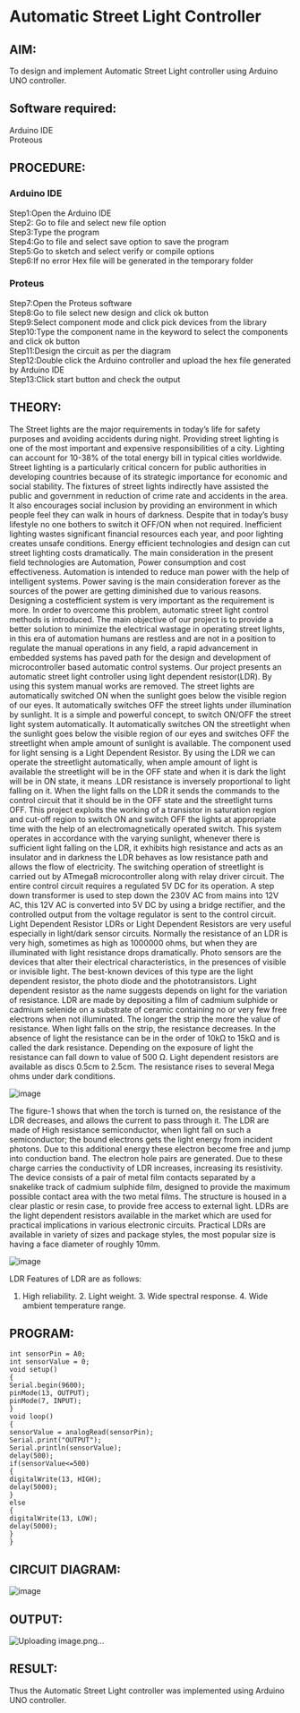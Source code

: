 # Automatic Street Light Controller

##  AIM:
To design and implement Automatic Street Light controller using Arduino UNO controller.

## Software required:
Arduino IDE </br>
Proteous

## PROCEDURE:
### Arduino IDE
Step1:Open the Arduino IDE </br>
Step2: Go to file and select new file option </br>
Step3:Type the program </br>
Step4:Go to file and select save option to save the program </br>
Step5:Go to sketch and select verify or compile options </br>
Step6:If no error Hex file will be generated in the temporary folder </br>
### Proteus
Step7:Open the Proteus software </br>
Step8:Go to file select new design and click ok button </br>
Step9:Select component mode and click pick devices from the library </br>
Step10:Type the component name in the keyword to select the components and click ok button </br>
Step11:Design the circuit as per the diagram </br>
Step12:Double click the Arduino controller and upload the hex file generated by Arduino IDE </br>
Step13:Click start button and check the output

## THEORY:

The Street lights are the major requirements in today’s life for safety purposes and avoiding accidents during night. Providing street lighting is one of the most important and expensive responsibilities of a city. Lighting can account for 10-38% of the total energy bill in typical cities worldwide. Street lighting is a particularly critical concern for public authorities in developing countries because of its strategic importance for economic and social stability. The fixtures of street lights indirectly have assisted the public and government in reduction of crime rate and accidents in the area. It also encourages social inclusion by providing an environment in which people feel they can walk in hours of darkness. Despite that in today’s busy lifestyle no one bothers to switch it OFF/ON when not required. Inefficient lighting wastes significant financial resources each year, and poor lighting creates unsafe conditions. Energy efficient technologies and design can cut street lighting costs dramatically. The main consideration in the present field technologies are Automation, Power consumption and cost effectiveness. Automation is intended to reduce man power with the help of intelligent systems. Power saving is the main consideration forever as the sources of the power are getting diminished due to various reasons. Designing a costefficient system is very important as the requirement is more. In order to overcome this problem, automatic street light control methods is introduced. The main objective of our project is to provide a better solution to minimize the electrical wastage in operating street lights, in this era of automation humans are restless and are not in a position to regulate the manual operations in any field, a rapid advancement in embedded systems has paved path for the design and development of microcontroller based automatic control systems. Our project presents an automatic street light controller using light dependent resistor(LDR). By using this system manual works are removed. The street lights are automatically switched ON when the sunlight goes below the visible region of our eyes. It automatically switches OFF the street lights under illumination by sunlight. It is a simple and powerful concept, to switch ON/OFF the street light system automatically. It automatically switches ON the streetlight when the sunlight goes below the visible region of our eyes and switches OFF the streetlight when ample amount of sunlight is available. The component used for light sensing is a Light Dependent Resistor. By using the LDR we can operate the streetlight automatically, when ample amount of light is available the streetlight will be in the OFF state and when it is dark the light will be in ON state, it means .LDR resistance is inversely proportional to light falling on it. When the light falls on the LDR it sends the commands to the control circuit that it should be in the OFF state and the streetlight turns OFF. This project exploits the working of a transistor in saturation region and cut-off region to switch ON and switch OFF the lights at appropriate time with the help of an electromagnetically operated switch. This system operates in accordance with the varying sunlight, whenever there is sufficient light falling on the LDR, it exhibits high resistance and acts as an insulator and in darkness the LDR behaves as low resistance path and allows the flow of electricity. The switching operation of streetlight is carried out by ATmega8 microcontroller along with relay driver circuit. The entire control circuit requires a regulated 5V DC for its operation. A step down transformer is used to step down the 230V AC from mains into 12V AC, this 12V AC is converted into 5V DC by using a bridge rectifier, and the controlled output from the voltage regulator is sent to the control circuit. Light Dependent Resistor LDRs or Light Dependent Resistors are very useful especially in light/dark sensor circuits. Normally the resistance of an LDR is very high, sometimes as high as 1000000 ohms, but when they are illuminated with light resistance drops dramatically. Photo sensors are the devices that alter their electrical characteristics, in the presences of visible or invisible light. The best-known devices of this type are the light dependent resistor, the photo diode and the phototransistors. Light dependent resistor as the name suggests depends on light for the variation of resistance. LDR are made by depositing a film of cadmium sulphide or cadmium selenide on a substrate of ceramic containing no or very few free electrons when not illuminated. The longer the strip the more the value of resistance. When light falls on the strip, the resistance decreases. In the absence of light the resistance can be in the order of 10kΩ to 15kΩ and is called the dark resistance. Depending on the exposure of light the resistance can fall down to value of 500 Ω. Light dependent resistors are available as discs 0.5cm to 2.5cm. The resistance rises to several Mega ohms under dark conditions. 

![image](https://github.com/anishkumar-Embedded/Implementation-of-Automatic-Street-Light-Controller/assets/71547910/f0f6faa2-b54a-440d-8a76-d8c6deb49827)

The figure-1 shows that when the torch is turned on, the resistance of the LDR decreases, and allows the current to pass through it. The LDR are made of High resistance semiconductor, when light fall on such a semiconductor; the bound electrons gets the light energy from incident photons. Due to this additional energy these electron become free and jump into conduction band. The electron hole pairs are generated. Due to these charge carries the conductivity of LDR increases, increasing its resistivity. The device consists of a pair of metal film contacts separated by a snakelike track of cadmium sulphide film, designed to provide the maximum possible contact area with the two metal films. The structure is housed in a clear plastic or resin case, to provide free access to external light. LDRs are the light dependent resistors available in the market which are used for practical implications in various electronic circuits. Practical LDRs are available in variety of sizes and package styles, the most popular size is having a face diameter of roughly 10mm. 

![image](https://github.com/anishkumar-Embedded/Implementation-of-Automatic-Street-Light-Controller/assets/71547910/9099c14f-7ec4-4332-93b8-6354dd03c2d7)

LDR Features of LDR are as follows: 
1. High reliability. 2. Light weight. 3. Wide spectral response. 4. Wide ambient temperature range.


## PROGRAM:
```
int sensorPin = A0;
int sensorValue = 0;
void setup()
{
Serial.begin(9600);
pinMode(13, OUTPUT);
pinMode(7, INPUT);
}
void loop()
{
sensorValue = analogRead(sensorPin);
Serial.print("OUTPUT");
Serial.println(sensorValue);
delay(500);
if(sensorValue<=500)
{
digitalWrite(13, HIGH);
delay(5000);
}
else
{
digitalWrite(13, LOW);
delay(5000);
}
}
```
## CIRCUIT DIAGRAM:
![image](https://github.com/VarshaAjith1110/Implementation-of-Automatic-Street-Light-Controller/assets/94222288/ca5a2e7f-0d56-4c77-8a2a-4f273a68f874)

## OUTPUT:
![Uploading image.png…]()

## RESULT:
Thus the Automatic Street Light controller was implemented using Arduino UNO controller.

